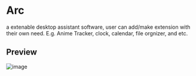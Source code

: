 # Arc
a extenable desktop assistant software, user can add/make extension with their own need. E.g. Anime Tracker, clock, calendar, file orgnizer, and etc.
## Preview
![image](https://user-images.githubusercontent.com/56321690/235320264-a17ee540-d00d-40f7-8cc6-3d0920c8f296.png)
